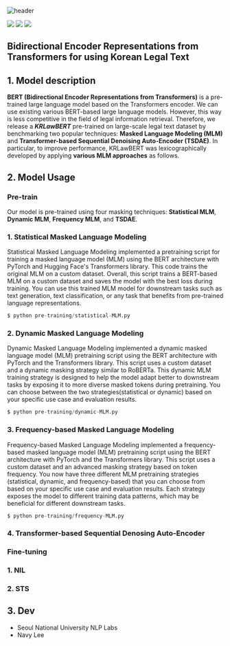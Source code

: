 ![header](https://capsule-render.vercel.app/api?type=transparent&color=gradient&height=300&section=header&text=%20KRLawBERT%20&fontColor=f7e600&textBg=true&fontSize=100)

<img src="https://img.shields.io/badge/BERT-f7e600?style=flat-square&logo=Gitee&logoColor=black"/> <img src="https://img.shields.io/badge/Python-f7e600?style=flat-square&logo=Python&logoColor=black"/> <img src="https://img.shields.io/badge/Colab-f7e600?style=flat-square&logo=Google Colab&logoColor=black"/> 


## Bidirectional Encoder Representations from Transformers for using Korean Legal Text

## 1. Model description
 **BERT (Bidirectional Encoder Representations from Transformers)** is a pre-trained large language model based on the Transformers encoder. We can use existing various BERT-based large language models. However, this way is less competitive in the field of legal information retrieval. Therefore, we release a ***KRLawBERT*** pre-trained on large-scale legal text dataset by benchmarking two popular techniques: **Masked Language Modeling (MLM)** and **Transformer-based Sequential Denoising Auto-Encoder (TSDAE)**. In particular, to improve performance, KRLawBERT was lexicographically developed by applying **various MLM approaches** as follows.


## 2. Model Usage
### Pre-train
Our model is pre-trained using four masking techniques: **Statistical MLM**, **Dynamic MLM**, **Frequency MLM**, and **TSDAE**.

### 1. Statistical Masked Language Modeling
Statistical Masked Language Modeling implemented a pretraining script for training a masked language model (MLM) using the BERT architecture with PyTorch and Hugging Face's Transformers library. This code trains the original MLM on a custom dataset. Overall, this script trains a BERT-based MLM on a custom dataset and saves the model with the best loss during training. You can use this trained MLM model for downstream tasks such as text generation, text classification, or any task that benefits from pre-trained language representations.

```python
$ python pre-training/statistical-MLM.py
```

### 2. Dynamic Masked Language Modeling
Dynamic Masked Language Modeling implemented a dynamic masked language model (MLM) pretraining script using the BERT architecture with PyTorch and the Transformers library. This script uses a custom dataset and a dynamic masking strategy similar to RoBERTa. This dynamic MLM training strategy is designed to help the model adapt better to downstream tasks by exposing it to more diverse masked tokens during pretraining. You can choose between the two strategies(statistical or dynamic) based on your specific use case and evaluation results.

```python
$ python pre-training/dynamic-MLM.py
```

### 3. Frequency-based Masked Language Modeling
Frequency-based Masked Language Modeling implemented a frequency-based masked language model (MLM) pretraining script using the BERT architecture with PyTorch and the Transformers library. This script uses a custom dataset and an advanced masking strategy based on token frequency. You now have three different MLM pretraining strategies (statistical, dynamic, and frequency-based) that you can choose from based on your specific use case and evaluation results. Each strategy exposes the model to different training data patterns, which may be beneficial for different downstream tasks.

```python
$ python pre-training/frequency-MLM.py
```

### 4. Transformer-based Sequential Denosing Auto-Encoder

### Fine-tuning

### 1. NIL

### 2. STS


## 3. Dev
  - Seoul National University NLP Labs
  - Navy Lee
